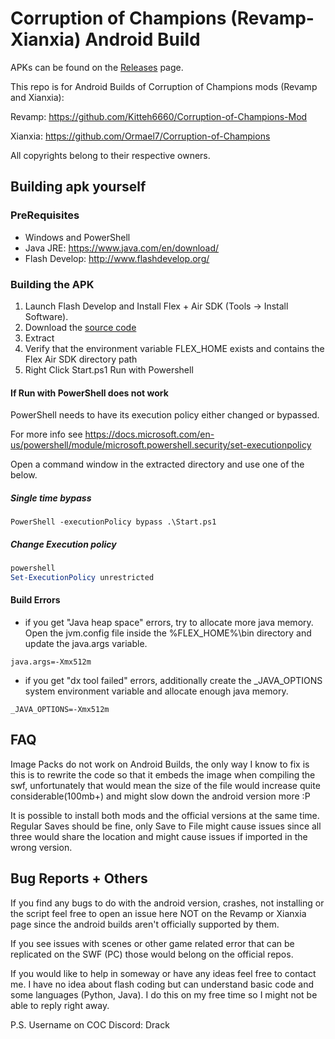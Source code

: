 # Corruption of Champions (Revamp-Xianxia) Android Build

APKs can be found on the [Releases](https://github.com/Hexxah/CoC-MOD-Android-Build/releases) page.

This repo is for Android Builds of Corruption of Champions mods (Revamp and Xianxia):

Revamp: <https://github.com/Kitteh6660/Corruption-of-Champions-Mod>

Xianxia: <https://github.com/Ormael7/Corruption-of-Champions>

All copyrights belong to their respective owners.

## Building apk yourself

### PreRequisites

- Windows and PowerShell
- Java JRE: <https://www.java.com/en/download/>
- Flash Develop: <http://www.flashdevelop.org/>

### Building the APK

1. Launch Flash Develop and Install Flex + Air SDK (Tools -> Install Software).
1. Download the [source code](https://github.com/Hexxah/CoC-MOD-Android-Build/archive/master.zip)
1. Extract
1. Verify that the environment variable FLEX_HOME exists and contains the Flex Air SDK directory path
1. Right Click Start.ps1 Run with Powershell

#### If Run with PowerShell does not work

PowerShell needs to have its execution policy either changed or bypassed.

For more info see <https://docs.microsoft.com/en-us/powershell/module/microsoft.powershell.security/set-executionpolicy>

Open a command window in the extracted directory and use one of the below.

##### Single time bypass

```command
PowerShell -executionPolicy bypass .\Start.ps1
```

##### Change Execution policy

```powershell
powershell
Set-ExecutionPolicy unrestricted
```

#### Build Errors
- if you get "Java heap space" errors, try to allocate more java memory. Open the jvm.config file inside the %FLEX_HOME%\bin directory and update the java.args variable.
```
java.args=-Xmx512m
```
- if you get "dx tool failed" errors, additionally create the _JAVA_OPTIONS system environment variable and allocate enough java memory.
```
_JAVA_OPTIONS=-Xmx512m
```

## FAQ

Image Packs do not work on Android Builds, the only way I know to fix is this is to rewrite the code so that it embeds the image when compiling the swf, unfortunately that would mean the size of the file would increase quite considerable(100mb+) and might slow down the android version more :P

It is possible to install both mods and the official versions at the same time. Regular Saves should be fine, only Save to File might cause issues since all three would share the location and might cause issues if imported in the wrong version.

## Bug Reports + Others

If you find any bugs to do with the android version, crashes, not installing or the script feel free to open an issue here NOT on the Revamp or Xianxia page since the android builds aren't officially supported by them.

If you see issues with scenes or other game related error that can be replicated on the SWF (PC) those would belong on the official repos.

If you would like to help in someway or have any ideas feel free to contact me.
I have no idea about flash coding but can understand basic code and some languages (Python, Java). I do this on my free time so I might not be able to reply right away.

P.S. Username on COC Discord: Drack
